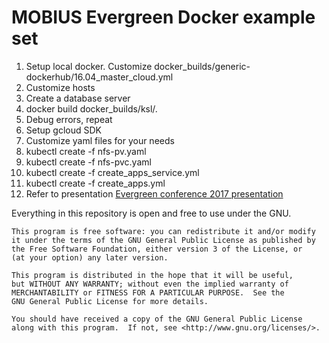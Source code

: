 MOBIUS Evergreen Docker example set
===================================

1.  Setup local docker. Customize docker_builds/generic-dockerhub/16.04_master_cloud.yml
2.  Customize hosts
3.  Create a database server
4.  docker build docker_builds/ksl/.
5.  Debug errors, repeat
6.  Setup gcloud SDK
7.  Customize yaml files for your needs
8.  kubectl create -f nfs-pv.yaml
9.  kubectl create -f nfs-pvc.yaml
10.  kubectl create -f create_apps_service.yml
11.  kubectl create -f create_apps.yml
12.  Refer to presentation
[Evergreen conference 2017 presentation](http://slides.mobiusconsortium.org/blake/evergreengoogledocker/)


Everything in this repository is open and free to use under the GNU.


    This program is free software: you can redistribute it and/or modify
    it under the terms of the GNU General Public License as published by
    the Free Software Foundation, either version 3 of the License, or
    (at your option) any later version.

    This program is distributed in the hope that it will be useful,
    but WITHOUT ANY WARRANTY; without even the implied warranty of
    MERCHANTABILITY or FITNESS FOR A PARTICULAR PURPOSE.  See the
    GNU General Public License for more details.

    You should have received a copy of the GNU General Public License
    along with this program.  If not, see <http://www.gnu.org/licenses/>.
	
	
